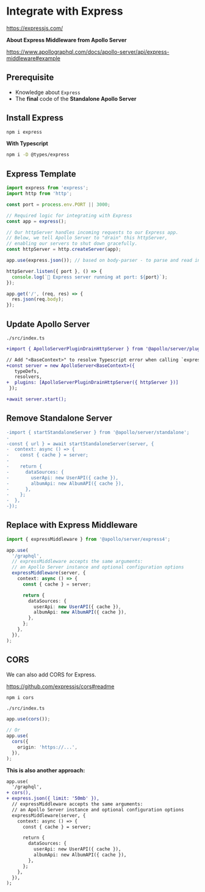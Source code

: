 # Integrate with Express

https://expressjs.com/

**About Express Middleware from Apollo Server**

https://www.apollographql.com/docs/apollo-server/api/express-middleware#example

## Prerequisite

- Knowledge about `Express`
- The **final** code of the **Standalone Apollo Server**

## Install Express

```bash
npm i express
```

**With Typescript**

```bash
npm i -D @types/express
```

## Express Template

```ts
import express from 'express';
import http from 'http';

const port = process.env.PORT || 3000;

// Required logic for integrating with Express
const app = express();

// Our httpServer handles incoming requests to our Express app.
// Below, we tell Apollo Server to "drain" this httpServer,
// enabling our servers to shut down gracefully.
const httpServer = http.createServer(app);

app.use(express.json()); // based on body-parser - to parse and read input data/body from the request

httpServer.listen({ port }, () => {
  console.log(`🚀 Express server running at port: ${port}`);
});

app.get('/', (req, res) => {
  res.json(req.body);
});
```

## Update Apollo Server

`./src/index.ts`

```diff
+import { ApolloServerPluginDrainHttpServer } from '@apollo/server/plugin/drainHttpServer';

// Add "<BaseContext>" to resolve Typescript error when calling `expressMiddleware()`
+const server = new ApolloServer<BaseContext>({
   typeDefs,
   resolvers,
+  plugins: [ApolloServerPluginDrainHttpServer({ httpServer })]
 });

+await server.start();
```

## Remove Standalone Server

```diff
-import { startStandaloneServer } from '@apollo/server/standalone';
-
-const { url } = await startStandaloneServer(server, {
-  context: async () => {
-    const { cache } = server;
-
-    return {
-      dataSources: {
-        userApi: new UserAPI({ cache }),
-        albumApi: new AlbumAPI({ cache }),
-      },
-    };
-  },
-});
```

## Replace with Express Middleware

```ts
import { expressMiddleware } from '@apollo/server/express4';

app.use(
  '/graphql',
  // expressMiddleware accepts the same arguments:
  // an Apollo Server instance and optional configuration options
  expressMiddleware(server, {
    context: async () => {
      const { cache } = server;

      return {
        dataSources: {
          userApi: new UserAPI({ cache }),
          albumApi: new AlbumAPI({ cache }),
        },
      };
    },
  }),
);
```

## CORS

We can also add CORS for Express.

https://github.com/expressjs/cors#readme

```bash
npm i cors
```

`./src/index.ts`

```ts
app.use(cors());

// Or
app.use(
  cors({
    origin: 'https://...',
  }),
);
```

**This is also another approach:**

```diff
app.use(
  '/graphql',
+ cors(),
+ express.json({ limit: '50mb' }),
  // expressMiddleware accepts the same arguments:
  // an Apollo Server instance and optional configuration options
  expressMiddleware(server, {
    context: async () => {
      const { cache } = server;

      return {
        dataSources: {
          userApi: new UserAPI({ cache }),
          albumApi: new AlbumAPI({ cache }),
        },
      };
    },
  }),
);
```
